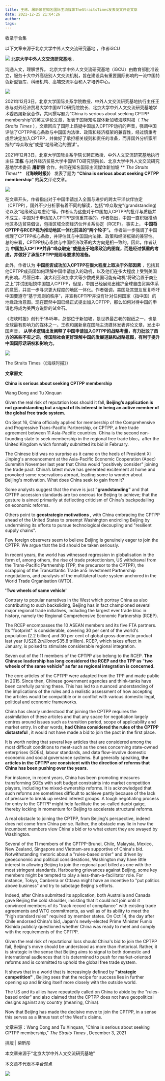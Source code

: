 ```yaml
---
title: 王栋、屠新泉在知名国际主流媒体TheStraitsTimes发表英文评论文章
date: 2021-12-25 21:04:26
author: 
tags: 
---
```



收录于合集

以下文章来源于北京大学中外人文交流研究基地 ，作者iGCU

![](/images/332/2.png) **北京大学中外人文交流研究基地** .

沟通人文，理解世界。
北京大学中外人文交流研究基地（iGCU）由教育部批准设立，服务十大中外高级别人文交流机制，旨在建设具有重要国际影响的一流中国特色新型智库、科研机构、高端交流平台和人才培养中心。

![](/images/332/3.gif)

  

2021年12月3日，北京大学国际关系学院教授、中外人文交流研究基地执行主任王栋与对外经济贸易大学中国WTO研究院院长、北京大学中外人文交流研究基地学术委员屠新泉合作，共同撰写题为“China
is serious about seeking CPTPP membership”的英文评论文章，发表于国际知名媒体新加坡海峡时报（ _The
Straits Times_
），文章回应了国际上质疑中国加入CPTPP动机的声音，强调中国评估了CPTPP核心条款与中国国内法律、政策和经济框架的兼容性，经过慎重考虑后决定加入CPTPP，并做好了承担相关规则和责任的准备，而非国外分析家所指的“哗众取宠”或是“地缘政治的图谋”。

  

2021年12月3日，北京大学国际关系学院长聘正教授、中外人文交流研究基地执行主任 **王栋**
与对外经济贸易大学中国WTO研究院院长、北京大学中外人文交流研究基地学术委员 **屠新泉** 合作，共同在知名国际主流媒体新加坡 ** _The
Straits Times_** **（《海峡时报》）** 发表了题为 **“China is serious about seeking CPTPP
membership”** 的英文评论文章。

  

![](/images/332/4.png)

  

在文章开头，作者指出对于中国申请加入全面与进步的跨太平洋伙伴协定（CPTPP），国外不少分析家有着不同的解读，包括“哗众取宠”(grandstanding)论以及“地缘政治考虑论”等。作者认为这些对于中国加入CPTPP的批评与质疑并不成立，中国对于申请加入CPTPP是慎重其事的。作者指出，中国一直积极推动地区多边贸易倡议，包括区域全面经济伙伴关系协定（RCEP）。事实上，
**中国将CPTPP与RCEP视为推动地区一体化前进的“两个轮子”。**
作者进一步强调了中国梳理了CPTPP核心条款，并评估其与中国国内法律、政策和经济框架的兼容性。总的来看，CPTPP核心条款与中国经济改革的大方向是相一致的。因此，作者认为
**中国加入CPTPP并非“哗众取宠”或是出于地缘政治的图谋，而是经过慎重的考虑，并做好了承担CPTPP规则与要求的准备。**

  

此外，作者认为 **中国能否成功加入CPTPP在很大程度上取决于外部因素**
，包括其他CPTPP成员国如何理解中国申请加入的动机，以及他们在多大程度上受到美国的影响。尽管日本、澳大利亚和加拿大等少数成员国可能有动机“将政治置于商业之上”并试图阻挠中国加入CPTPP，但是，中国已经展现出维护全球自由贸易体系的意愿，并进一步寻求更大程度的地区一体化。作者强调，美国及其盟友反复呼吁中国要遵守“基于规则的秩序”，并宣称CPTPP并没有针对任何国家（指中国）的地缘政治意图。现在既然中国已经正式提出加入CPTPP，那么如何对待中国的申请也将成为美西方说辞的试金石。

  

《海峡时报》创刊于1845年，总部位于新加坡，是世界最古老的报纸之一，也是全球最有影响力的媒体之一。王栋和屠新泉在国际主流媒体发表评论文章，发出中国声音，
**从学术逻辑出发阐释了中国申请加入CPTPP的战略考量，有力批驳了西方的某些不实之词，使国际社会更好理解中国的发展道路和战略意图，有利于提升中国国际话语权和影响力。**

  

![](/images/332/5.png)

The Straits Times（《海峡时报》）

  

 **文章原文**

  

 **China is serious about seeking CPTPP membership**

Wang Dong and Tu Xinquan

  

Given the real risk of reputation loss should it fall, **Beijing’s application
is not grandstanding but a signal of its interest in being an active member of
the global free trade system.**

  

On Sept 16, China officially applied for membership of the Comprehensive and
Progressive Trans-Pacific Partnership, or CPTPP, a free trade agreement
between 11 Asia-Pacific countries. China is the second non-founding state to
seek membership in the regional free trade bloc，after the United Kingdom which
formally submitted its bid in February.

  

The Chinese bid was no surprise as it came on the heels of President Xi
Jinping's announcement at the Asia-Pacific Economic Cooperation (Apec)
Summitin November last year that China would "positively consider" joining the
trade pact. China’s latest move has generated excitement at home and provoked
some reservations abroad, leading some to wonder about Beijing's motivation.
What does China seek to gain from it?

  

Some analysts suggest that the move is just **"grandstanding"** and that CPTPP
accession standards are too onerous for Beijing to achieve; that the gesture
is aimed primarily at deflecting criticism of China's backpedalling on
economic reforms.

  

Others point to **geostrategic motivations** , with China embracing the CPTPP
ahead of the United States to preempt Washington encircling Beijing by
undermining its efforts to pursue technological decoupling and "resilient
supply chains".

  

Few foreign observers seem to believe Beijing is genuinely eager to join the
CPTPP. We argue that the bid should be taken seriously.

  

In recent years, the world has witnessed regression in globalisation in the
form of, among others, the rise of trade protectionism, US withdrawal from the
Trans-Pacific Partnership (TPP, the precursor to the CPTPP), the scrapping of
the Transatlantic Trade an5 Investment Partnership negotiations, and paralysis
of the multilateral trade system anchored in the World Trade Organisation
(WTO).

  

 **'Two wheels of same vehicle'**

  

Contrary to popular narratives in the West which portray China as also
contributing to such backsliding, Beijing has in fact championed several major
regional trade initiatives, including the largest ever trade bloc in history,
namely the Regional Comprehensive Economic Partnership (RCEP).

  

The RCEP encompasses the 10 ASEAN members and its five FTA partners. Its
"footprint" is considerable, covering 30 per cent of the world's population
(2.2 billion) and 30 per cent of global gross domestic product last year
(US$26.2 trillion or S$35.8 trillion). RCEP, which takes effect in January, is
poised to stimulate considerable regional integration.

  

Seven out of the 11 members of the CPTPP also belong to the RCEP. **The
Chinese leadership has long considered the RCEP and the TPP as "two wheels of
the same vehicle" as far as regional integration is concerned.**

  

The core articles of the CPTPP were adapted from the TPP and made public in
2015. Since then, Chinese government agencies and think-tanks have been
carefully parsing these. This has led to a nuanced understanding of the
implications of the rules and a realistic assessment of how accepting the
articles would be compatible or in conflict with various domestic legal,
political and economic frameworks.

  

China has clearly understood that joining the CPTPP requires the assimilation
of these articles and that any space for negotiation largely centres around
issues such as transition period, scope of applicability and market entry. In
other words, **had China considered the rules of the CPTPP distasteful** , it
would not have made a bid to join the pact in the first place.

  

It is worth noting that several key articles that are considered among the
most difficult conditions to meet-such as the ones concerning state-owned
enterprises (SOEs), labour standards, and data flow-involve domestic economic
and social governance systems. But generally speaking, **the articles in the
CPTPP are consistent with the direction of reforms that China has been pushing
over the years.**

  

For instance, in recent years, China has been promoting measures transforming
SOEs with soft budget constraints into market competition players, including
the mixed-ownership reforms. It is acknowledged that such reforms are
sometimes difficult to achieve partly because of the lack of pressure to break
up vested interest groups. A tough negotiating process for entry to the CPTPP
might help facilitate the so-called daobi gaige, thereby locking in momentum
for Beijing to accelerate structural reforms.

  

A real obstacle to joining the CPTPP, from Beijing's perspective, indeed does
not come from China per se. Rather, the obstacle may lie in how the incumbent
members view China's bid or to what extent they are swayed by Washington.

  

Several of the 11 members of the CPTPP-Brunei, Chile, Malaysia, Mexico, New
Zealand, Singapore and Vietnam-are supportive of China's bid. Notwithstanding
rhetoric about a "rules-based order" and driven by geoeconomic and political
considerations, Washington may have little interest in allowing Beijing to
join the regional pact billed as one with the most stringent standards.
Harbouring grievances against Beijing, some key members might be tempted to
play a less-than-a-facilitator role. For instance, Tokyo, Canberra or Ottawa
might have an incentive to "put politics above business" and try to sabotage
Beijing's efforts.

  

Indeed, after China submitted its application, both Australia and Canada gave
Beijing the cold shoulder, insisting that it could not join until it convinced
members of its "track record of compliance" with existing trade agreements and
WTO commitments, as well as of its ability to meet the "high standard rules"
required by member states. On Oct 14, the day after Chile endorsed China's
bid, Japan's newly-elected Prime Minister Fumio Kishida publicly questioned
whether China was ready to meet and comply with the requirements of the CPTPP.

  

Given the real risk of reputational loss should China's bid to join the CPTPP
fail, Beijing's move should be understood as more than rhetorical. Rather, it
is strategic in the sense that Beijing aims to signal to both domestic and
international audiences that it is determined to push for market-oriented
reforms and is committed to uphold the global free trade system.

  

It shows that in a world that is increasingly defined by **"strategic
competition"** , Beijing sees that the recipe for success lies in further
opening up and linking itself more closely with the outside world.

  

The US and its allies have repeatedly called on China to abide by the "rules-
based order" and also claimed that the CPTPP does not have geopolitical
designs against any country (meaning, China).

  

Now that Beijing has made the decisive move to join the CPTPP, in a sense this
serves as a litmus test of the West's claims.

  

文章来源：Wang Dong and Tu Xinquan, "China is serious about seeking CPTPP
membership," _The Straits Times_ , December 3, 2021

  

排版 | 柴昕彤

本文章来源于“北京大学中外人文交流研究基地”  

本文章不代表本平台观点

  

![](/images/332/6.gif)

